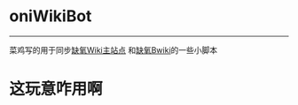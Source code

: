 # oniWikiBot
***
菜鸡写的用于同步[缺氧Wiki主站点](https://oni.wiki) 和[缺氧Bwiki](https://wiki.biligame.com/oni/)的一些小脚本

# 这玩意咋用啊 

